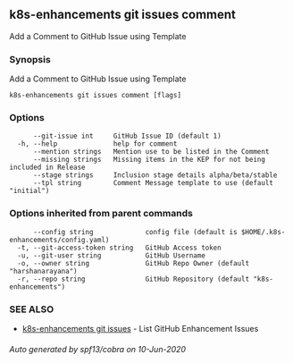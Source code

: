 ## k8s-enhancements git issues comment

Add a Comment to GitHub Issue using Template

### Synopsis

Add a Comment to GitHub Issue using Template

```
k8s-enhancements git issues comment [flags]
```

### Options

```
      --git-issue int     GitHub Issue ID (default 1)
  -h, --help              help for comment
      --mention strings   Mention use to be listed in the Comment
      --missing strings   Missing items in the KEP for not being included in Release
      --stage strings     Inclusion stage details alpha/beta/stable
      --tpl string        Comment Message template to use (default "initial")
```

### Options inherited from parent commands

```
      --config string             config file (default is $HOME/.k8s-enhancements/config.yaml)
  -t, --git-access-token string   GitHub Access token
  -u, --git-user string           GitHub Username
  -o, --owner string              GitHub Repo Owner (default "harshanarayana")
  -r, --repo string               GitHub Repository (default "k8s-enhancements")
```

### SEE ALSO

* [k8s-enhancements git issues](k8s-enhancements_git_issues.md)	 - List GitHub Enhancement Issues

###### Auto generated by spf13/cobra on 10-Jun-2020

